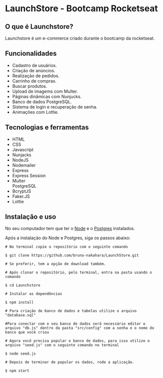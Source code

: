 <h1>LaunchStore - Bootcamp Rocketseat</h1>

<h2>O que é Launchstore?</h2>

<p>Launchstore é um e-commerce criado durante o bootcamp da rocketseat.</p>

<h2>Funcionalidades</h2>

<ul>
  <li>Cadastro de usuários.</li>
  <li>Criação de anúncios.</li>
  <li>Realização de pedidos.</li>
  <li>Carrinho de compras.</li>
  <li>Buscar produtos.</li>
  <li>Upload de imagems com Multer.</li>
  <li>Páginas dinâmicas com Nunjucks.</li>
  <li>Banco de dados PostgreSQL.</li>
  <li>Sistema de login e recuperação de senha.</li>
  <li>Animações com Lottie.</li>
</ul>

<h2>Tecnologias e ferramentas</h2>

<ul>
  <li>HTML</li>
  <li>CSS</li>
  <li>Javascript</li>
  <li>Nunjacks</li>
  <li>NodeJS</li>
  <li>Nodemailer</li>
  <li>Express</li>
  <li>Express Session</li>
  <li>Multer</li
  <li>PostgreSQL</li>
  <li>BcryptJS</li>
  <li>Faker.JS</li>
  <li>Lottie</li>
</ul>

<h2>Instalação e uso</h2>

<p>No seu computador tem que ter o <a href="https://nodejs.org/en/">Node</a> e o <a href="https://www.postgresql.org/download/">Postgres</a> instalados.</p>

<p>Após a instalação do Node e Postgres, siga os passos abaixo:</p>

```
# No terminal copie o repositório com o seguinte comando

$ git clone https://github.com/bruno-nakahara/LaunchStore.git

# Se preferir, tem a opção de download também.

# Após clonar o repositório, pelo terminal, entra na pasta usando o comando

$ cd Launchstore

# Instalar as dependências

$ npm install

# Para criação de banco de dados e tabelas utilize o arquivo "database.sql"

#Para conectar com o seu banco de dados será necessário editar o arquivo "db.js" dentro da pasta "src/config" com a senha e o nome do banco que você criou

# Agora você precisa popular o banco de dados, para isso utilize o arquivo "seed.js" com o seguinte comando no terminal

$ node seed.js

# Depois de terminar de popular os dados, rode a aplicação.

$ npm start
```
